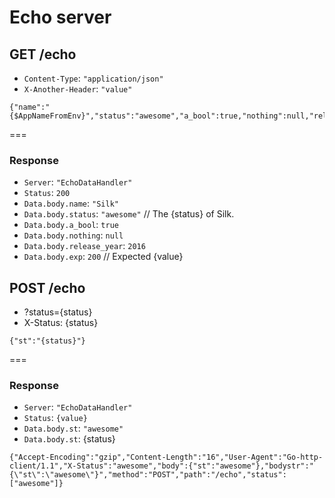 # Echo server

## GET /echo

* `Content-Type`: `"application/json"`
* `X-Another-Header`: `"value"`

```
{"name":"{$AppNameFromEnv}","status":"awesome","a_bool":true,"nothing":null,"release_year":2016,"exp":200}
```

===

### Response

* `Server`: `"EchoDataHandler"`
* `Status`: `200`
* `Data.body.name`: `"Silk"`
* `Data.body.status`: `"awesome"` // The {status} of Silk.
* `Data.body.a_bool`: `true`
* `Data.body.nothing`: `null`
* `Data.body.release_year`: `2016`
* `Data.body.exp`: `200` // Expected {value}

## POST /echo

* ?status={status}
* X-Status: {status}

```
{"st":"{status}"}
```

===

### Response

* `Server`: `"EchoDataHandler"`
* `Status`: `{value}`
* `Data.body.st`: `"awesome"`
* `Data.body.st`: {status}

```
{"Accept-Encoding":"gzip","Content-Length":"16","User-Agent":"Go-http-client/1.1","X-Status":"awesome","body":{"st":"awesome"},"bodystr":"{\"st\":\"awesome\"}","method":"POST","path":"/echo","status":["awesome"]}

```